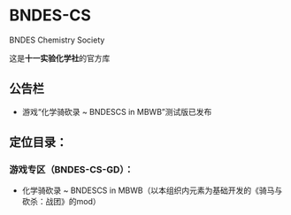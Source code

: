 # BNDES-CS
BNDES Chemistry Society

这是**十一实验化学社**的官方库

## 公告栏
* 游戏“化学骑砍录 ~ BNDESCS in MBWB”测试版已发布

## 定位目录：
### 游戏专区（BNDES-CS-GD）：
* 化学骑砍录 ~ BNDESCS in MBWB（以本组织内元素为基础开发的《骑马与砍杀：战团》的mod）
